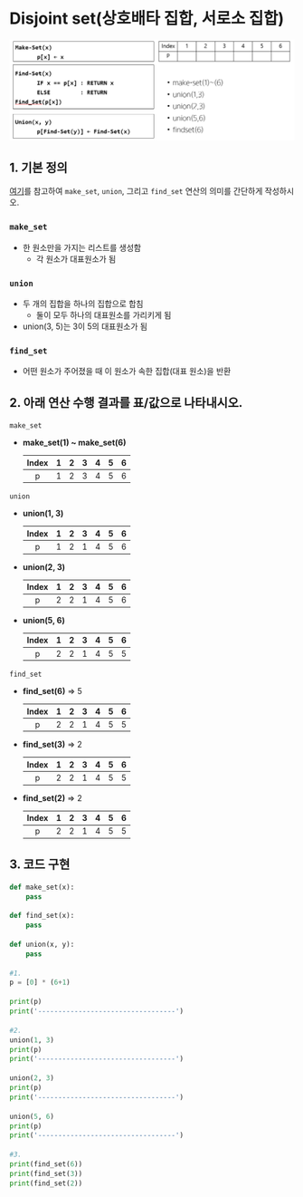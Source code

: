 # Disjoint set(상호배타 집합, 서로소 집합)

![disjoint](문제/disjoint.PNG)





## 1. 기본 정의

[여기](https://ko.wikipedia.org/wiki/%EC%84%9C%EB%A1%9C%EC%86%8C_%EC%A7%91%ED%95%A9_%EC%9E%90%EB%A3%8C_%EA%B5%AC%EC%A1%B0)를 참고하여 `make_set`, `union`, 그리고 `find_set` 연산의 의미를 간단하게 작성하시오.

### **`make_set`**

- 한 원소만을 가지는 리스트를 생성함
  - 각 원소가 대표원소가 됨



### **`union`**

- 두 개의 집합을 하나의 집합으로 합침
  - 둘이 모두 하나의 대표원소를 가리키게 됨
- union(3, 5)는 3이 5의 대표원소가 됨



### **`find_set`**

- 어떤 원소가 주어졌을 때 이 원소가 속한 집합(대표 원소)을 반환 



## 2. 아래 연산 수행 결과를 표/값으로 나타내시오.

`make_set`

- **make_set(1) ~ make_set(6)**

    | Index |  1   |  2   |  3   |  4   |  5   |  6   |
    | :---: | :--: | :--: | :--: | :--: | :--: | :--: |
    |   p   |  1   |  2   |  3   |  4   |  5   |  6   |



`union`

- **union(1, 3)**

    | Index |  1   |  2   |  3   |  4   |  5   |  6   |
    | :---: | :--: | :--: | :--: | :--: | :--: | :--: |
    |   p   |  1   |  2   |  1   |  4   |  5   |  6   |

- **union(2, 3)**
	
    | Index |  1   |  2   |  3   |  4   |  5   |  6   |
    | :---: | :--: | :--: | :--: | :--: | :--: | :--: |
    |   p   |  2   |  2   |  1   |  4   |  5   |  6   |
    
- **union(5, 6)**
	
    | Index |  1   |  2   |  3   |  4   |  5   |  6   |
    | :---: | :--: | :--: | :--: | :--: | :--: | :--: |
    |   p   |  2   |  2   |  1   |  4   |  5   |  5   |



`find_set`

- **find_set(6)** => 5
	
	| Index |  1   |  2   |  3   |  4   |  5   |  6   |
	| :---: | :--: | :--: | :--: | :--: | :--: | :--: |
	|   p   |  2   |  2   |  1   |  4   |  5   |  5   |
	
- **find_set(3)**  => 2

  | Index |  1   |  2   |  3   |  4   |  5   |  6   |
  | :---: | :--: | :--: | :--: | :--: | :--: | :--: |
  |   p   |  2   |  2   |  1   |  4   |  5   |  5   |

- **find_set(2)**  => 2
  
  | Index |  1   |  2   |  3   |  4   |  5   |  6   |
  | :---: | :--: | :--: | :--: | :--: | :--: | :--: |
  |   p   |  2   |  2   |  1   |  4   |  5   |  5   |
  



## 3. 코드 구현

```python
def make_set(x):
    pass

def find_set(x):
    pass

def union(x, y):
    pass

#1.
p = [0] * (6+1)

print(p)
print('----------------------------------')

#2.
union(1, 3)
print(p)
print('----------------------------------')

union(2, 3)
print(p)
print('----------------------------------')

union(5, 6)
print(p)
print('----------------------------------')

#3.
print(find_set(6))
print(find_set(3))
print(find_set(2))
```

